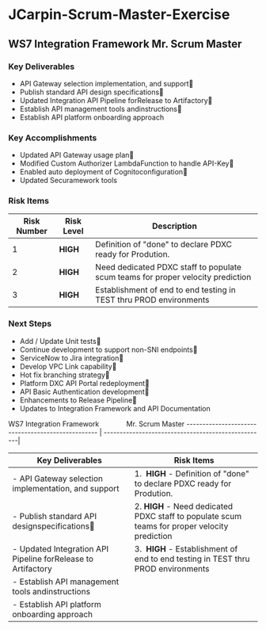 # JCarpin-Scrum-Master-Exercise

## WS7 Integration Framework                      Mr. Scrum Master

### Key Deliverables
- API Gateway selection implementation, and support 
- Publish standard API design specifications 
- Updated Integration API Pipeline forRelease to Artifactory 
- Establish API management tools andinstructions 
- Establish API platform onboarding approach

### Key Accomplishments 
- Updated API Gateway usage plan 
- Modified Custom Authorizer LambdaFunction to handle API-Key 
- Enabled auto deployment of Cognitoconfiguration 
- Updated Securamework tools

### Risk Items

Risk Number | Risk Level | Description
----------- | ---------- | -----------------------------------------------------------
 1 | **HIGH** | Definition of &quot;done&quot; to declare PDXC ready for Prodution.
 2 | **HIGH** | Need dedicated PDXC staff to populate scum teams for proper velocity prediction
 3 | **HIGH** | Establishment of end to end testing in TEST thru PROD environments

### Next Steps
- Add / Update Unit tests
- Continue development to support non-SNI endpoints
- ServiceNow to Jira integration
- Develop VPC Link capability
- Hot fix branching strategy
- Platform DXC API Portal redeployment
- API Basic Authentication development
- Enhancements to Release Pipeline
- Updates to Integration Framework and API Documentation







WS7 Integration Framework                                 Mr. Scrum Master
-------------------------------------------------- | ---------------------------------------------------|

Key Deliverables                                   |      Risk Items
-------------------------------------------------- | -------------------------------------------------- |
- API Gateway selection implementation, and support | 1.  **HIGH** - Definition of &quot;done&quot; to declare PDXC ready for Prodution.
- Publish standard API designspecifications       | 2.  **HIGH** - Need dedicated PDXC staff to populate scum teams for proper velocity prediction
- Updated Integration API Pipeline forRelease to Artifactory | 3.  **HIGH** - Establishment of end to end testing in TEST thru PROD environments
- Establish API management tools andinstructions |
- Establish API platform onboarding approach |
